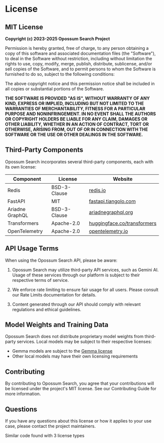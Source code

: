 # License

## MIT License

**Copyright (c) 2023-2025 Opossum Search Project**

Permission is hereby granted, free of charge, to any person obtaining a copy of this software and associated documentation files (the "Software"), to deal in the Software without restriction, including without limitation the rights to use, copy, modify, merge, publish, distribute, sublicense, and/or sell copies of the Software, and to permit persons to whom the Software is furnished to do so, subject to the following conditions:

The above copyright notice and this permission notice shall be included in all copies or substantial portions of the Software.

**THE SOFTWARE IS PROVIDED "AS IS", WITHOUT WARRANTY OF ANY KIND, EXPRESS OR IMPLIED, INCLUDING BUT NOT LIMITED TO THE WARRANTIES OF MERCHANTABILITY, FITNESS FOR A PARTICULAR PURPOSE AND NONINFRINGEMENT. IN NO EVENT SHALL THE AUTHORS OR COPYRIGHT HOLDERS BE LIABLE FOR ANY CLAIM, DAMAGES OR OTHER LIABILITY, WHETHER IN AN ACTION OF CONTRACT, TORT OR OTHERWISE, ARISING FROM, OUT OF OR IN CONNECTION WITH THE SOFTWARE OR THE USE OR OTHER DEALINGS IN THE SOFTWARE.**

## Third-Party Components

Opossum Search incorporates several third-party components, each with its own license:

| Component | License | Website |
|-----------|---------|---------|
| Redis | BSD-3-Clause | [redis.io](https://redis.io) |
| FastAPI | MIT | [fastapi.tiangolo.com](https://fastapi.tiangolo.com) |
| Ariadne GraphQL | BSD-3-Clause | [ariadnegraphql.org](https://ariadnegraphql.org) |
| Transformers | Apache-2.0 | [huggingface.co/transformers](https://huggingface.co/transformers) |
| OpenTelemetry | Apache-2.0 | [opentelemetry.io](https://opentelemetry.io) |

## API Usage Terms

When using the Opossum Search API, please be aware:

1. Opossum Search may utilize third-party API services, such as Gemini AI. Usage of these services through our platform is subject to their respective terms of service.

2. We enforce rate limiting to ensure fair usage for all users. Please consult our Rate Limits documentation for details.

3. Content generated through our API should comply with relevant regulations and ethical guidelines.

## Model Weights and Training Data

Opossum Search does not distribute proprietary model weights from third-party services. Local models may be subject to their respective licenses:

- Gemma models are subject to the [Gemma license](https://ai.google.dev/gemma/terms)
- Other local models may have their own licensing requirements

## Contributing

By contributing to Opossum Search, you agree that your contributions will be licensed under the project's MIT license. See our Contributing Guide for more information.

## Questions

If you have any questions about this license or how it applies to your use case, please contact the project maintainers.

Similar code found with 3 license types